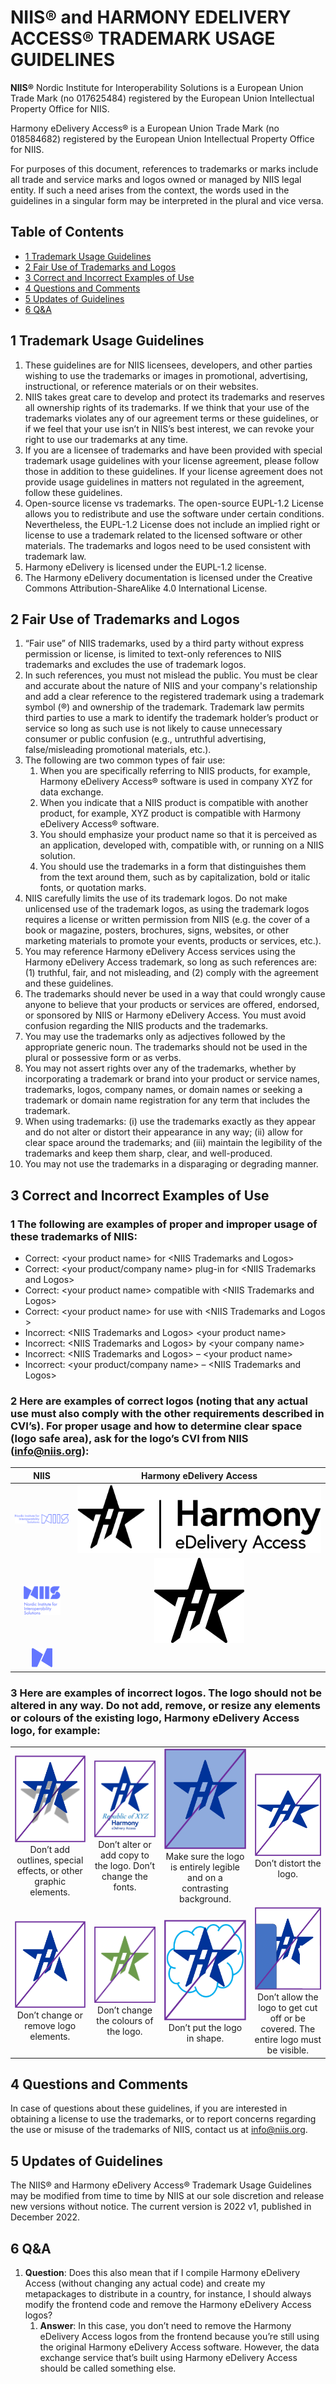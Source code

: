 # NIIS® and HARMONY EDELIVERY ACCESS® TRADEMARK USAGE GUIDELINES

**NIIS®** Nordic Institute for Interoperability Solutions is a European Union Trade Mark (no 017625484) registered by
the European Union Intellectual Property Office for NIIS.

Harmony eDelivery Access® is a European Union Trade Mark (no 018584682) registered by the European Union Intellectual
Property Office for NIIS.

For purposes of this document, references to trademarks or marks include all trade and service marks and logos owned or
managed by NIIS legal entity. If such a need arises from the context, the words used in the guidelines in a singular
form may be interpreted in the plural and vice versa.

## Table of Contents

* [1 Trademark Usage Guidelines](#1-trademark-usage-guidelines)
* [2 Fair Use of Trademarks and Logos](#2-fair-use-of-trademarks-and-logos)
* [3 Correct and Incorrect Examples of Use](#3-correct-and-incorrect-examples-of-use)
* [4 Questions and Comments](#4-questions-and-comments)
* [5 Updates of Guidelines](#5-updates-of-guidelines)
* [6 Q&A](#q&a)

## 1 Trademark Usage Guidelines

1. These guidelines are for NIIS licensees, developers, and other parties wishing to use the trademarks or images in
promotional, advertising, instructional, or reference materials or on their websites.
2. NIIS takes great care to develop and protect its trademarks and reserves all ownership rights of its trademarks.
If we think that your use of the trademarks violates any of our agreement terms or these guidelines, or if we feel
that your use isn’t in NIIS’s best interest, we can revoke your right to use our trademarks at any time.
3. If you are a licensee of trademarks and have been provided with special trademark usage guidelines with your
license agreement, please follow those in addition to these guidelines. If your license agreement does not provide
usage guidelines in matters not regulated in the agreement, follow these guidelines.
4. Open-source license vs trademarks. The open-source EUPL-1.2 License allows you to redistribute and use the software
under certain conditions. Nevertheless, the EUPL-1.2 License does not include an implied right or license to use a
trademark related to the licensed software or other materials. The trademarks and logos need to be used consistent
with trademark law.
5. Harmony eDelivery is licensed under the EUPL-1.2 license.
6. The Harmony eDelivery documentation is licensed under the Creative Commons Attribution-ShareAlike 4.0 International
License.

## 2 Fair Use of Trademarks and Logos

1. “Fair use” of NIIS trademarks, used by a third party without express permission or license, is limited to text-only
   references to NIIS trademarks and excludes the use of trademark logos.
2. In such references, you must not mislead the public. You must be clear and accurate about the nature of NIIS and
   your company's relationship and add a clear reference to the registered trademark using a trademark symbol (®) and
   ownership of the trademark. Trademark law permits third parties to use a mark to identify the trademark holder’s
   product or service so long as such use is not likely to cause unnecessary consumer or public confusion (e.g.,
   untruthful advertising, false/misleading promotional materials, etc.).
3. The following are two common types of fair use:
   1. When you are specifically referring to NIIS products, for example, Harmony eDelivery Access® software is used
      in company XYZ for data exchange.
   2. When you indicate that a NIIS product is compatible with another product, for example, XYZ product is compatible
      with Harmony eDelivery Access® software.
   3. You should emphasize your product name so that it is perceived as an application, developed with, compatible
      with, or running on a NIIS solution.
   4. You should use the trademarks in a form that distinguishes them from the text around them, such as by
      capitalization, bold or italic fonts, or quotation marks.
4. NIIS carefully limits the use of its trademark logos. Do not make unlicensed use of the trademark logos, as using
   the trademark logos requires a license or written permission from NIIS (e.g. the cover of a book or magazine,
   posters, brochures, signs, websites, or other marketing materials to promote your events, products or services,
   etc.).
5. You may reference Harmony eDelivery Access services using the Harmony eDelivery Access trademark, so long as such
   references are: (1) truthful, fair, and not misleading, and (2) comply with the agreement and these guidelines.
6. The trademarks should never be used in a way that could wrongly cause anyone to believe that your products or
   services are offered, endorsed, or sponsored by NIIS or Harmony eDelivery Access. You must avoid confusion
   regarding the NIIS products and the trademarks.
7. You may use the trademarks only as adjectives followed by the appropriate generic noun. The trademarks should not be
   used in the plural or possessive form or as verbs.
8. You may not assert rights over any of the trademarks, whether by incorporating a trademark or brand into your
   product or service names, trademarks, logos, company names, or domain names or seeking a trademark or domain name
   registration for any term that includes the trademark.
9. When using trademarks: (i) use the trademarks exactly as they appear and do not alter or distort their appearance in
   any way; (ii) allow for clear space around the trademarks; and (iii) maintain the legibility of the trademarks and
   keep them sharp, clear, and well-produced.
10. You may not use the trademarks in a disparaging or degrading manner.

## 3 Correct and Incorrect Examples of Use

### 1 The following are examples of proper and improper usage of these trademarks of NIIS:

- Correct: \<your product name\> for \<NIIS Trademarks and Logos\>
- Correct: \<your product/company name\> plug-in for \<NIIS Trademarks and Logos\>
- Correct: \<your product name\> compatible with \<NIIS Trademarks and Logos\>
- Correct: \<your product name\> for use with \<NIIS Trademarks and Logos \>
- Incorrect: \<NIIS Trademarks and Logos\> \<your product name\>
- Incorrect: \<NIIS Trademarks and Logos\> by \<your company name\>
- Incorrect: \<NIIS Trademarks and Logos\> – \<your product name\>
- Incorrect: \<your product/company name\> – \<NIIS Trademarks and Logos\>

### 2 Here are examples of correct logos (noting that any actual use must also comply with the other requirements described in CVI’s). For proper usage and how to determine clear space (logo safe area), ask for the logo’s CVI from NIIS (info@niis.org):

|                          NIIS                           |                                                                Harmony eDelivery Access                                              |
| :-----------------------------------------------------: | :----------------------------------------------------------------------------------------------------------------------------------: |
| ![NIIS logo example 2](./img/trademark/niis_logo_1.png) |                                        ![Harmony logo example](./img/trademark/harmony_logo_1.png)                                   |
| ![NIIS logo example 2](./img/trademark/niis_logo_2.png) |                                        ![Harmony logo example](./img/trademark/harmony_logo_2.png)                                   |
| ![NIIS logo example 3](./img/trademark/niis_logo_3.png) |                                                                                                                                      |

### 3 Here are examples of incorrect logos. The logo should not be altered in any way. Do not add, remove, or resize any elements or colours of the existing logo, Harmony eDelivery Access logo, for example:

|                                                                                                                   |                                                                                                                |                                                                                                                           |                                                                                                                                       |
| :---------------------------------------------------------------------------------------------------------------: | :------------------------------------------------------------------------------------------------------------: | :-----------------------------------------------------------------------------------------------------------------------: | :-----------------------------------------------------------------------------------------------------------------------------------: |
| ![Bad example 1](./img/trademark/harmony1.jpg)<br>Don’t add outlines, special effects, or other graphic elements. | ![Bad example 2](./img/trademark/harmony2.jpg)<br>Don’t alter or add copy to the logo. Don’t change the fonts. | ![Bad example 3](./img/trademark/harmony3.jpg)<br>Make sure the logo is entirely legible and on a contrasting background. |                               ![Bad example 4](./img/trademark/harmony4.jpg)<br>Don’t distort the logo.                               |
|              ![Bad example 5](./img/trademark/harmony5.jpg)<br>Don’t change or remove logo elements.              |            ![Bad example 6](./img/trademark/harmony6.jpg)<br>Don’t change the colours of the logo.             |                      ![Bad example 7](./img/trademark/harmony7.jpg)<br>Don’t put the logo in shape.                       | ![Bad example 8](./img/trademark/harmony8.jpg)<br>Don’t allow the logo to get cut off or be covered. The entire logo must be visible. |

## 4 Questions and Comments

In case of questions about these guidelines, if you are interested in obtaining a license to use the trademarks, or to
report concerns regarding the use or misuse of the trademarks of NIIS, contact us at <info@niis.org>.

## 5 Updates of Guidelines

The NIIS® and Harmony eDelivery Access® Trademark Usage Guidelines may be modified from time to time by NIIS
at our sole discretion and release new versions without notice. The current version is 2022 v1, published in December
2022.

## 6 Q&A

1. **Question**: Does this also mean that if I compile Harmony eDelivery Access (without changing any actual code) and create my metapackages to distribute in a country, for instance, I should always modify the frontend code and remove the Harmony eDelivery Access logos?
   1. **Answer**: In this case, you don’t need to remove the Harmony eDelivery Access logos from the frontend because you’re still using the original Harmony eDelivery Access software. However, the data exchange service that’s built using Harmony eDelivery Access should be called something else.
